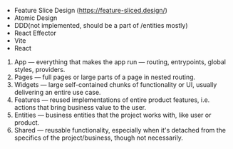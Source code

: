 - Feature Slice Design (https://feature-sliced.design/)
- Atomic Design
- DDD(not implemented, should be a part of /entities mostly)
- React Effector
- Vite
- React

1. App — everything that makes the app run — routing, entrypoints, global styles, providers.
2. Pages — full pages or large parts of a page in nested routing.
3. Widgets — large self-contained chunks of functionality or UI, usually delivering an entire use case.
4. Features — reused implementations of entire product features, i.e. actions that bring business value to the user.
5. Entities — business entities that the project works with, like user or product.
6. Shared — reusable functionality, especially when it's detached from the specifics of the project/business, though not necessarily.
